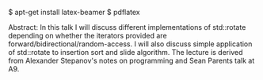 $ apt-get install latex-beamer
$ pdflatex

Abstract:
In this talk I will discuss different implementations of std::rotate depending on whether the iterators provided are
forward/bidirectional/random-access. I will also discuss simple application of std::rotate to insertion sort and slide
algorithm. The lecture is derived from Alexander Stepanov's notes on programming and Sean Parents talk at A9.


